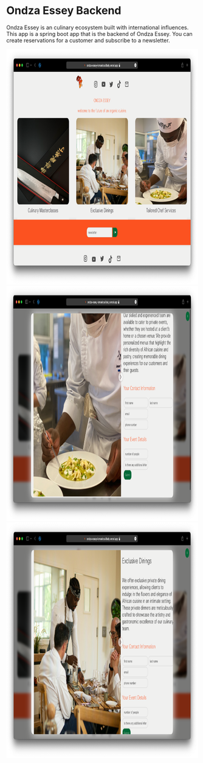 # Ondza Essey Backend

Ondza Essey is an culinary ecosystem built with international influences. 
This app is a spring boot app that is the backend of Ondza Essey. You can create reservations for a customer and subscribe to a newsletter.



  <img src="https://github.com/ismaelcoulibaly/ondza-essey-backend/blob/master/hosca1.png" width=820 height=620 />
 <img src="https://github.com/ismaelcoulibaly/ondza-essey-backend/blob/master/hosca2.png" width=820 height=620 />
     <img src="https://github.com/ismaelcoulibaly/ondza-essey-backend/blob/master/hosca3.png" width=820 height=620 />
